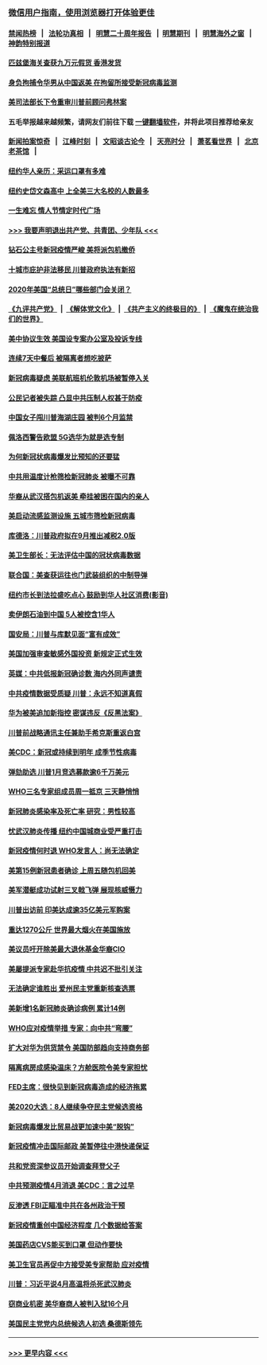 ### [微信用户指南，使用浏览器打开体验更佳](https://github.com/gfw-breaker/banned-news1/blob/master/indexes/wechat-guide.md?t=0)
#### [禁闻热榜](热点新闻.md?t=0)  &nbsp;&nbsp;|&nbsp;&nbsp; [法轮功真相](https://github.com/gfw-breaker/truth/blob/master/README.md?t=0) &nbsp;&nbsp;|&nbsp;&nbsp; [明慧二十周年报告](https://github.com/gfw-breaker/mh-reports/blob/master/README.md?t=0) &nbsp;&nbsp;|&nbsp;&nbsp;[明慧期刊](https://github.com/gfw-breaker/mh-qikan) &nbsp;&nbsp;|&nbsp;&nbsp; [明慧海外之窗](https://github.com/gfw-breaker/mh-news/blob/master/README.md?t=0) &nbsp;&nbsp;|&nbsp;&nbsp; [神韵特别报道](https://github.com/gfw-breaker/mh-news/blob/master/shenyun.md?t=0)
#### [匹兹堡海关查获九万元假货 香港发货](../pages/nsc412/n11870716.md?t=02160102) 
#### [身负拘捕令华男从中国返美  在拘留所接受新冠病毒监测](../pages/nsc412/n11870710.md?t=02160102) 
#### [美司法部长下令重审川普前顾问弗林案](../pages/nsc412/n11870258.md?t=02160102) 
#### 五毛举报越来越频繁，请网友们前往下载 [一键翻墙软件](https://github.com/gfw-breaker/ssr-accounts)，并将此项目推荐给亲友
#### [新闻拍案惊奇](https://github.com/gfw-breaker/banned-news1/blob/master/pages/link4.md) &nbsp;&nbsp;|&nbsp;&nbsp; [江峰时刻](https://github.com/gfw-breaker/banned-news1/blob/master/pages/link4.md) &nbsp;&nbsp;|&nbsp;&nbsp; [文昭谈古论今](https://github.com/gfw-breaker/banned-news1/blob/master/pages/link4.md) &nbsp;&nbsp;|&nbsp;&nbsp; [天亮时分](https://github.com/gfw-breaker/banned-news1/blob/master/pages/link4.md) &nbsp;&nbsp;|&nbsp;&nbsp; [萧茗看世界](https://github.com/gfw-breaker/banned-news1/blob/master/pages/link4.md) &nbsp;&nbsp;|&nbsp;&nbsp; [北京老茶馆](https://github.com/gfw-breaker/banned-news1/blob/master/pages/link4.md) &nbsp;&nbsp;|&nbsp;&nbsp; 
#### [纽约华人亲历：采运口罩有多难](../pages/nsc412/n11870531.md?t=02160102) 
#### [纽约史岱文森高中  上全美三大名校的人数最多](../pages/nsc412/n11870557.md?t=02160102) 
#### [一生难忘 情人节情定时代广场](../pages/nsc412/n11870536.md?t=02160102) 
#### [>>> 我要声明退出共产党、共青团、少年队 <<<](https://github.com/begood0513/goodnews/blob/master/quit/letter.md) 
#### [钻石公主号新冠疫情严峻 美将派包机撤侨](../pages/nsc412/n11870505.md?t=02160102) 
#### [十城市庇护非法移民 川普政府执法有新招](../pages/nsc412/n11870410.md?t=02160102) 
#### [2020年美国“总统日”哪些部门会关闭？](../pages/nsc412/n11870148.md?t=02160102) 
#### [《九评共产党》](https://github.com/begood0513/9ping.md/blob/master/README.md) &nbsp;|&nbsp; [《解体党文化》](../../../../jtdwh.md/blob/master/README.md)  &nbsp;|&nbsp; [《共产主义的终极目的》](../../../../gczydzjmd.md/blob/master/README.md) &nbsp;|&nbsp; [《魔鬼在统治我们的世界》](../../../../mgztzwmdsj.md/blob/master/README.md) 
#### [美中协议生效 美国设专案办公室及投诉专线](../pages/nsc412/n11870266.md?t=02160102) 
#### [连续7天中餐后 被隔离者想吃披萨](../pages/nsc412/n11870243.md?t=02160102) 
#### [新冠病毒疑虑 美联航班机伦敦机场被暂停入关](../pages/nsc412/n11870015.md?t=02160102) 
#### [公民记者被失踪 凸显中共压制人权甚于防疫](../pages/nsc412/n11870042.md?t=02160102) 
#### [中国女子闯川普海湖庄园 被判6个月监禁](../pages/nsc412/n11869919.md?t=02160102) 
#### [佩洛西警告欧盟 5G选华为就是选专制](../pages/nsc412/n11869898.md?t=02160102) 
#### [为何新冠状病毒爆发比预知的还要猛](../pages/nsc412/n11869828.md?t=02160102) 
#### [中共用温度计枪筛检新冠肺炎 被曝不可靠](../pages/nsc412/n11869707.md?t=02160102) 
#### [华裔从武汉搭包机返美 牵挂被困在国内的亲人](../pages/nsc412/n11869711.md?t=02160102) 
#### [美启动流感监测设施 五城市筛检新冠病毒](../pages/nsc412/n11869689.md?t=02160102) 
#### [库德洛：川普政府拟在9月推出减税2.0版](../pages/nsc412/n11869627.md?t=02160102) 
#### [美卫生部长：无法评估中国的冠状病毒数据](../pages/nsc412/n11869301.md?t=02160102) 
#### [联合国：美查获运往也门武装组织的中制导弹](../pages/nsc412/n11868677.md?t=02160102) 
#### [纽约市长到法拉盛吃点心  鼓励到华人社区消费(影音)](../pages/nsc412/n11868197.md?t=02160102) 
#### [卖伊朗石油到中国  5人被控含1华人](../pages/nsc412/n11867988.md?t=02160102) 
#### [国安局：川普与库默见面“富有成效”](../pages/nsc412/n11867976.md?t=02160102) 
#### [美国加强审查敏感外国投资 新规定正式生效](../pages/nsc412/n11868041.md?t=02160102) 
#### [英媒：中共低报新冠确诊数 海内外同声谴责](../pages/nsc412/n11867421.md?t=02160102) 
#### [中共疫情数据受质疑 川普：永远不知道真假](../pages/nsc412/n11867195.md?t=02160102) 
#### [华为被美追加新指控 密谋违反《反黑法案》](../pages/nsc412/n11867191.md?t=02160102) 
#### [川普前战略通讯主任兼助手希克斯重返白宫](../pages/nsc412/n11867104.md?t=02160102) 
#### [美CDC：新冠或持续到明年 成季节性病毒](../pages/nsc412/n11867279.md?t=02160102) 
#### [弹劾助选 川普1月竞选募款逾6千万美元](../pages/nsc412/n11866950.md?t=02160102) 
#### [WHO三名专家组成员周一抵京 三天静悄悄](../pages/nsc412/n11866947.md?t=02160102) 
#### [新冠肺炎感染率及死亡率 研究：男性较高](../pages/nsc412/n11866956.md?t=02160102) 
#### [忧武汉肺炎传播 纽约中国城商业受严重打击](../pages/nsc412/n11866902.md?t=02160102) 
#### [新冠疫情何时退 WHO发言人：尚无法确定](../pages/nsc412/n11866864.md?t=02160102) 
#### [美第15例新冠患者确诊 上周五随包机回美](../pages/nsc412/n11866852.md?t=02160102) 
#### [美军潜艇成功试射三叉戟飞弹 展现核威慑力](../pages/nsc412/n11866046.md?t=02160102) 
#### [川普出访前 印美达成逾35亿美元军购案](../pages/nsc412/n11865444.md?t=02160102) 
#### [重达1270公斤 世界最大烟火在美国施放](../pages/nsc412/n11865198.md?t=02160102) 
#### [美议员吁开除美最大退休基金华裔CIO](../pages/nsc412/n11865230.md?t=02160102) 
#### [美屡提派专家赴华抗疫情 中共迟不批引关注](../pages/nsc412/n11864719.md?t=02160102) 
#### [无法确定谁胜出 爱州民主党重新核查选票](../pages/nsc412/n11864830.md?t=02160102) 
#### [美新增1名新冠肺炎确诊病例 累计14例](../pages/nsc412/n11864893.md?t=02160102) 
#### [WHO应对疫情举措 专家：向中共“弯腰”](../pages/nsc412/n11864727.md?t=02160102) 
#### [扩大对华为供货禁令 美国防部趋向支持商务部](../pages/nsc412/n11864773.md?t=02160102) 
#### [隔离病房成感染温床？方舱医院令美专家担忧](../pages/nsc412/n11864575.md?t=02160102) 
#### [FED主席：很快见到新冠病毒造成的经济拖累](../pages/nsc412/n11864507.md?t=02160102) 
#### [美2020大选：8人继续争夺民主党候选资格](../pages/nsc412/n11864327.md?t=02160102) 
#### [新冠病毒爆发比贸易战更加速中美“脱钩”](../pages/nsc412/n11864470.md?t=02160102) 
#### [新冠疫情冲击国际邮政 美暂停往中港快递保证](../pages/nsc412/n11864207.md?t=02160102) 
#### [共和党资深参议员开始调查拜登父子](../pages/nsc412/n11863984.md?t=02160102) 
#### [中共预测疫情4月消退 美CDC：言之过早](../pages/nsc412/n11864310.md?t=02160102) 
#### [反渗透 FBI正瞄准中共在各州政治干预](../pages/nsc412/n11864300.md?t=02160102) 
#### [新冠疫情重创中国经济程度 几个数据给答案](../pages/nsc412/n11864203.md?t=02160102) 
#### [美国药店CVS能买到口罩 但动作要快](../pages/nsc412/n11862438.md?t=02160102) 
#### [美卫生官员再促中方接受美专家帮助 应对疫情](../pages/nsc412/n11864043.md?t=02160102) 
#### [川普：习近平说4月高温将杀死武汉肺炎](../pages/nsc412/n11860814.md?t=02160102) 
#### [窃商业机密 美华裔商人被判入狱16个月](../pages/nsc412/n11863911.md?t=02160102) 
#### [美国民主党党内总统候选人初选 桑德斯领先](../pages/nsc412/n11863475.md?t=02160102) 

----
#### [ >>> 更早内容 <<< ](../indexes/nsc412-earlier.md)
